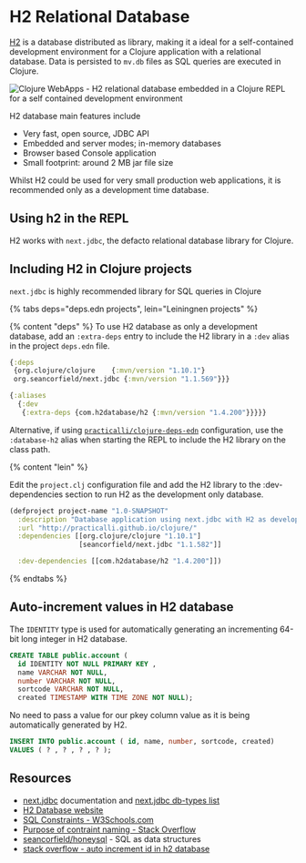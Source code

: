 # H2 Relational Database
[H2](http://www.h2database.com/) is a database distributed as library, making it a ideal for a self-contained development environment for a Clojure application with a relational database. Data is persisted to `mv.db` files as SQL queries are executed in Clojure.

![Clojure WebApps - H2 relational database embedded in a Clojure REPL for a self contained development environment](https://raw.githubusercontent.com/practicalli/graphic-design/live/practicalli-clojure-webapps-database-h2-embedded.png)

H2 database  main features include
* Very fast, open source, JDBC API
* Embedded and server modes; in-memory databases
* Browser based Console application
* Small footprint: around 2 MB jar file size

Whilst H2 could be used for very small production web applications, it is recommended only as a development time database.

## Using h2 in the REPL
H2 works with `next.jdbc`, the defacto relational database library for Clojure.


## Including H2 in Clojure projects

`next.jdbc` is highly recommended library for SQL queries in Clojure

{% tabs deps="deps.edn projects", lein="Leiningnen projects" %}

{% content "deps" %}
To use H2 database as only a development database, add an `:extra-deps` entry to include the H2 library in a `:dev` alias in the project `deps.edn` file.

```clojure
{:deps
 {org.clojure/clojure    {:mvn/version "1.10.1"}
 org.seancorfield/next.jdbc {:mvn/version "1.1.569"}}}

{:aliases
  {:dev
   {:extra-deps {com.h2database/h2 {:mvn/version "1.4.200"}}}}}
```

Alternative, if using [`practicalli/clojure-deps-edn`](http://practicalli.github.io/clojure/clojure-tools/install/install-clojure.html#clojure-cli-tools-common-aliases) configuration, use the `:database-h2` alias when starting the REPL to include the H2 library on the class path.


{% content "lein" %}

Edit the `project.clj` configuration file and add the H2 library to the :dev-dependencies section to run H2 as the development only database.

```clojure
(defproject project-name "1.0-SNAPSHOT"
  :description "Database application using next.jdbc with H2 as development database"
  :url "http://practicalli.github.io/clojure/"
  :dependencies [[org.clojure/clojure "1.10.1"]
                 [seancorfield/next.jdbc "1.1.582"]]

  :dev-dependencies [[com.h2database/h2 "1.4.200"]])
```

{% endtabs %}



## Auto-increment values in H2 database
The `IDENTITY` type is used for automatically generating an incrementing 64-bit long integer in H2 database.

```sql
CREATE TABLE public.account (
  id IDENTITY NOT NULL PRIMARY KEY ,
  name VARCHAR NOT NULL,
  number VARCHAR NOT NULL,
  sortcode VARCHAR NOT NULL,
  created TIMESTAMP WITH TIME ZONE NOT NULL);
```

No need to pass a value for our pkey column value as it is being automatically generated by H2.

```sql
INSERT INTO public.account ( id, name, number, sortcode, created)
VALUES ( ? , ? , ? , ? );
```


<!-- Old style auto-increment -->

<!-- ```sql -->
<!-- create table test(id bigint auto_increment, name varchar(255)); -->
<!-- insert into test(name) values('hello'); -->
<!-- insert into test(name) values('world'); -->
<!-- select * from test; -->
<!-- ``` -->


## Resources
* [next.jdbc](https://cljdoc.org/d/seancorfield/next.jdbc/) documentation and [next.jdbc db-types list](https://github.com/seancorfield/next-jdbc/blob/develop/src/next/jdbc/connection.clj#L52-L123)
* [H2 Database website](http://www.h2database.com/)
* [SQL Constraints - W3Schools.com](https://www.w3schools.com/sql/sql_constraints.asp)
* [Purpose of contraint naming - Stack Overflow](https://stackoverflow.com/questions/1397440/what-is-the-purpose-of-constraint-naming)
* [seancorfield/honeysql](https://github.com/seancorfield/honeysql) - SQL as data structures
* [stack overflow - auto increment id in h2 database](https://stackoverflow.com/questions/9353167/auto-increment-id-in-h2-database)
